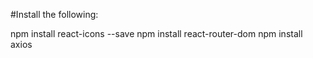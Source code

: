 #Install the following:

npm install react-icons --save
npm install react-router-dom
npm install axios
